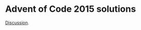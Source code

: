 # Advent of Code 2015 solutions

[Discussion](http://gerikson.com/blog/comp/Advent-of-Code-2015.html).
